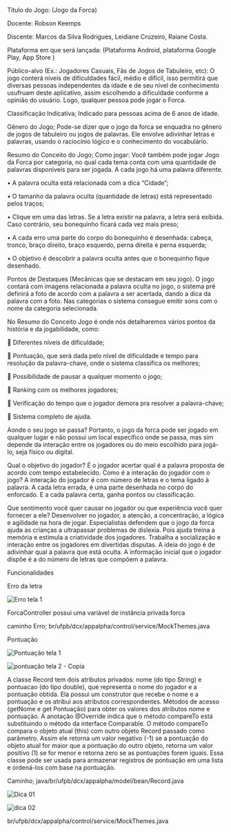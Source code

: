 Título do Jogo: (Jogo da Forca)

Docente: Robson Keemps

Discente: Marcos da Silva Rodrigues, Leidiane Cruzeiro, Raiane Costa.

Plataforma em que será lançada:
(Plataforma Android, plataforma Google Play, App Store )

Público-alvo (Ex.: Jogadores Casuais, Fãs de Jogos de Tabuleiro, etc):
O jogo conterá níveis de dificuldades fácil, médio e difícil, isso permitirá que
diversas pessoas independentes da idade e de seu nível de conhecimento usufruam
deste aplicativo, assim escolhendo a dificuldade conforme a opinião do usuário.
 Logo, qualquer pessoa pode jogar o Forca.
 
Classificação Indicativa;
Indicado para pessoas acima de 6 anos de idade.

Gênero do Jogo;
Pode-se dizer que o jogo da forca se enquadra no gênero de jogos de
tabuleiro ou jogos de palavras. Ele envolve adivinhar letras e palavras, usando o
raciocínio lógico e o conhecimento do vocabulário.

Resumo do Conceito do Jogo;
Como jogar:
Você também pode jogar Jogo da Forca por categoria, no qual cada tema
conta com uma quantidade de palavras disponíveis para ser jogada. A cada jogo há
uma palavra diferente.

• A palavra oculta está relacionada com a dica “Cidade”;

• O tamanho da palavra oculta (quantidade de letras) está representado pelos
traços;

• Clique em uma das letras. Se a letra existir na palavra, a letra será exibida.
Caso contrário, seu bonequinho ficará cada vez mais preso;

• A cada erro uma parte do corpo do bonequinho é desenhada: cabeça, tronco,
braço direito, braço esquerdo, perna direita e perna esquerda;

• O objetivo é descobrir a palavra oculta antes que o bonequinho fique
desenhado.

Pontos de Destaques (Mecânicas que se destacam em seu jogo).
O jogo contará com imagens relacionada a palavra oculta no jogo, o sistema
pré definirá a foto de acordo com a palavra a ser acertada, dando a dica da palavra
com a foto.
Nas categorias o sistema consegue emitir sons com o nome da categoria
selecionada.

No Resumo do Conceito Jogo é onde nós detalharemos vários pontos da
história e da jogabilidade, como:

 Diferentes níveis de dificuldade;

 Pontuação, que será dada pelo nível de dificuldade e tempo para resolução da
palavra-chave, onde o sistema classifica os melhores;

 Possibilidade de pausar a qualquer momento o jogo;

 Ranking com os melhores jogadores;

 Verificação do tempo que o jogador demora pra resolver a palavra-chave;

 Sistema completo de ajuda.

Aonde o seu jogo se passa?
Portanto, o jogo da forca pode ser jogado em qualquer lugar e não possui um
local específico onde se passa, mas sim depende da interação entre os jogadores
ou do meio escolhido para jogá-lo, seja físico ou digital.

 Qual o objetivo do jogador?
É o jogador acertar qual é a palavra proposta de acordo com tempo estabelecido.
Como é a interação do jogador com o jogo?
A interação do jogador é com número de letras e o tema ligado à palavra. A
cada letra errada, é uma parte desenhada no corpo do enforcado. E a cada palavra
certa, ganha pontos ou classificação.

 Que sentimento você quer causar no jogador ou que experiência você quer
fornecer a ele?
Desenvolver no jogador, a atenção, a concentração, a lógica e agilidade na
hora de jogar. Especialistas defendem que o jogo da forca ajuda as crianças a
ultrapassar problemas de dislexia. Pois ajuda treina a memória e estimula a
criatividade dos jogadores. Trabalha a socialização e interação entre os jogadores
em divertidas disputas. A ideia do jogo é de adivinhar qual a palavra que está oculta.
A informação inicial que o jogador dispõe é a do número de letras que compõem a
palavra.


Funcionalidades

Erro da letra

![Erro tela 1](https://github.com/marcosdasilvarodrigues/Jogo-Android-Studio/assets/105816659/89380153-e8fc-45d7-89d3-1db4ebdc34ac)

ForcaController possui uma variável de instância privada forca




caminho Erro; br/ufpb/dcx/appalpha/control/service/MockThemes.java




Pontuação

![Pontuação tela 1](https://github.com/marcosdasilvarodrigues/Jogo-Android-Studio/assets/105816659/e59dae50-6fb3-4340-8a3c-22690fd101f1)



![pontuação tela 2 - Copia](https://github.com/marcosdasilvarodrigues/Jogo-Android-Studio/assets/105816659/40e47aab-a123-40a0-8647-623426ce79fe)

A classe Record tem dois atributos privados: nome (do tipo String) e pontuacao (do tipo double),
que representa o nome do jogador e a pontuação obtida. Ela possui um construtor que recebe o nome e a pontuação e os atribui aos atributos correspondentes.
Métodos de acesso (getNome e get Pontuação) para obter os valores dos atributos nome e pontuação.
A anotação @Override indica que o método compareTo está substituindo o método da interface Comparable.
O método compareTo compara o objeto atual (this) com outro objeto Record passado como parâmetro. Assim ele retorna um valor negativo (-1) se a pontuação do objeto atual for maior que a pontuação do outro objeto, retorna um valor positivo (1) se for menor e retorna zero se as pontuações forem iguais. Essa classe pode ser usada para armazenar registros de pontuação em uma lista e ordená-los com base na pontuação.

Caminho; java/br/ufpb/dcx/appalpha/model/bean/Record.java








![Dica 01](https://github.com/marcosdasilvarodrigues/Jogo-Android-Studio/assets/105816659/81e40465-7fc2-4efd-acb8-1b2323c530ef)




![dica 02](https://github.com/marcosdasilvarodrigues/Jogo-Android-Studio/assets/105816659/7c7f7463-7e0a-4131-927f-1edcbe1822c8)


br/ufpb/dcx/appalpha/control/service/MockThemes.java







